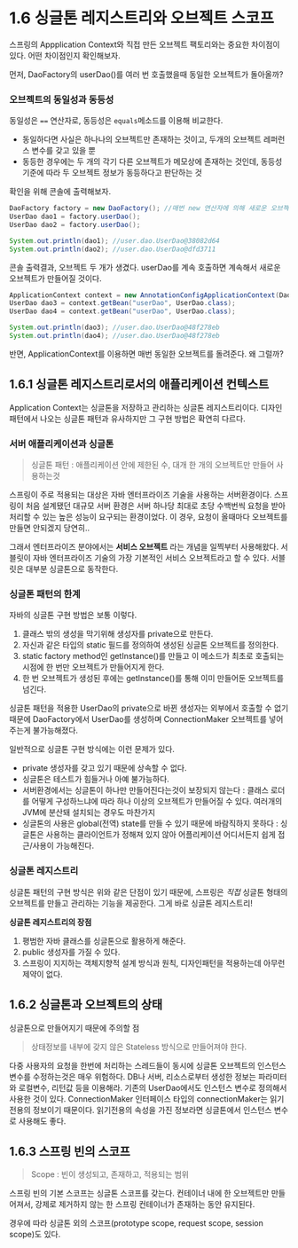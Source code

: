 # 1.6 싱글톤 레지스트리와 오브젝트 스코프
스프링의 Appplication Context와 직접 만든 오브젝트 팩토리와는 중요한 차이점이 있다. 어떤 차이점인지 확인해보자.

먼저, DaoFactory의 userDao()를 여러 번 호출했을때 동일한 오브젝트가 돌아올까?

### 오브젝트의 동일성과 동등성
동일성은 `==` 연산자로, 동등성은 `equals`메소드를 이용해 비교한다.
- 동일하다면 사실은 하나나의 오브젝트만 존재하는 것이고, 두개의 오브젝트 레퍼런스 변수를 갖고 있을 뿐
- 동등한 경우에는 두 개의 각기 다른 오브젝트가 메모상에 존재하는 것인데, 동등성 기준에 따라 두 오브젝트 정보가 동등하다고 판단하는 것

확인을 위해 콘솔에 출력해보자.
```java
DaoFactory factory = new DaoFactory(); //매번 new 연산자에 의해 새로운 오브젝트가 만들어지게 되어있다.
UserDao dao1 = factory.userDao();
UserDao dao2 = factory.userDao();

System.out.println(dao1); //user.dao.UserDao@38082d64
System.out.println(dao2); //user.dao.UserDao@dfd3711
```

콘솔 출력결과, 오브젝트 두 개가 생겼다. 
userDao를 계속 호출하면 계속해서 새로운 오브젝트가 만들어질 것이다.


```java
ApplicationContext context = new AnnotationConfigApplicationContext(DaoFactory.class);
UserDao dao3 = context.getBean("userDao", UserDao.class);
UserDao dao4 = context.getBean("userDao", UserDao.class);

System.out.println(dao3); //user.dao.UserDao@48f278eb
System.out.println(dao4); //user.dao.UserDao@48f278eb
```
반면, ApplicationContext를 이용하면 매번 동일한 오브젝트를 돌려준다. 왜 그럴까?


## 1.6.1 싱글톤 레지스트리로서의 애플리케이션 컨텍스트
Application Context는 싱글톤을 저장하고 관리하는 싱글톤 레지스트리이다. 디자인 패턴에서 나오는 싱글톤 패턴과 유사하지만 그 구현 방법은 확연히 다르다.

### 서버 애플리케이션과 싱글톤
> 싱글톤 패턴 : 애플리케이션 안에 제한된 수, 대개 한 개의 오브젝트만 만들어 사용하는것

스프링이 주로 적용되는 대상은 자바 엔터프라이즈 기술을 사용하는 서버환경이다. 스프링이 처음 설계됐던 대규모 서버 환경은 서버 하나당 최대로 초당 수백번씩 요청을 받아 처리할 수 있는 높은 성능이 요구되는 환경이었다. 이 경우, 요청이 올때마다 오브젝트를 만들면 안되겠지 당연히..

그래서 엔터프라이즈 분야에서는 **서비스 오브젝트** 라는 개념을 일찍부터 사용해왔다. 서블릿이 자바 엔터프라이즈 기술의 가장 기본적인 서비스 오브젝트라고 할 수 있다. 서블릿은 대부분 싱글톤으로 동작한다.


### 싱글톤 패턴의 한계
자바의 싱글톤 구현 방법은 보통 이렇다.
1. 클래스 밖의 생성을 막기위해 생성자를 private으로 만든다.
2. 자신과 같은 타입의 static 필드를 정의하여 생성된 싱글톤 오브젝트를 정의한다.
3. static factory method인 getInstance()를 만들고 이 메소드가 최초로 호출되는 시점에 한 번만 오브젝트가 만들어지게 한다.
4. 한 번 오브젝트가 생성된 후에는 getInstance()를 통해 이미 만들어둔 오브젝트를 넘긴다.

싱글톤 패턴을 적용한 UserDao의 private으로 바뀐 생성자는 외부에서 호출할 수 없기때문에 DaoFactory에서 UserDao를 생성하며 ConnectionMaker 오브젝트를 넣어주는게 불가능해졌다. 

일반적으로 싱글톤 구현 방식에는 이런 문제가 있다.
- private 생성자를 갖고 있기 때문에 상속할 수 없다.
- 싱글톤은 테스트가 힘들거나 아예 불가능하다.
- 서버환경에서는 싱글톤이 하나만 만들어진다는것이 보장되지 않는다 : 클래스 로더를 어떻게 구성하느냐에 따라 하나 이상의 오브젝트가 만들어질 수 있다. 여러개의 JVM에 분산돼 설치되는 경우도 마찬가지
- 싱글톤의 사용은 global(전역) state를 만들 수 있기 때문에 바람직하지 못하다 : 싱글톤은 사용하는 클라이언트가 정해져 있지 않아 어플리케이션 어디서든지 쉽게 접근/사용이 가능해진다.

### 싱글톤 레지스트리
싱글톤 패턴의 구현 방식은 위와 같은 단점이 있기 때문에, 스프링은 *직접* 싱글톤 형태의 오브젝트를 만들고 관리하는 기능을 제공한다.
그게 바로 싱글톤 레지스트리!

**싱글톤 레지스트리의 장점**
1. 평범한 자바 클래스를 싱글톤으로 활용하게 해준다.
2. public 생성자를 가질 수 있다.
3. 스프링이 지지하는 객체지향적 설계 방식과 원칙, 디자인패턴을 적용하는데 아무런 제약이 없다.


## 1.6.2 싱글톤과 오브젝트의 상태
싱글톤으로 만들어지기 때문에 주의할 점
> 상태정보를 내부에 갖지 않은 Stateless 방식으로 만들어져야 한다.

다중 사용자의 요청을 한번에 처리하는 스레드들이 동시에 싱글톤 오브젝트의 인스턴스 변수를 수정하는것은 매우 위험하다. DB나 서버, 리소스로부터 생성한 정보는 파라미터와 로컬변수, 리턴값 등을 이용해라.
기존의 UserDao에서도 인스턴스 변수로 정의해서 사용한 것이 있다. ConnectionMaker 인터페이스 타입의 connectionMaker는 읽기전용의 정보이기 때문이다. 읽기전용의 속성을 가진 정보라면 싱글톤에서 인스턴스 변수로 사용해도 좋다. 


## 1.6.3 스프링 빈의 스코프
> Scope : 빈이 생성되고, 존재하고, 적용되는 범위

스프링 빈의 기본 스코프는 싱글톤 스코프를 갖는다. 컨테이너 내에 한 오브젝트만 만들어져서, 강제로 제거하지 않는 한 스프링 컨테이너가 존재하는 동안 유지된다.

경우에 따라 싱글톤 외의 스코프(prototype scope, request scope, session scope)도 있다.

